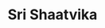 ---
title: Sri Shaatvika
description: Core Team Lead
collections: ["members>2023","members>2024", "members>2025", "core"]
tags: ["core"]
previewimage: /static/images/members/SriShaatvika.jpg 
customFields:
    - Github: https://github.com/Shaatvika/
    - Linkedin: https://www.linkedin.com/in/sri-shaatvika-selvam-bb7ab628a/
    - Instagram: https://www.instagram.com/shaat_219/
    - Mail: srishaatvika@gmail.com



---